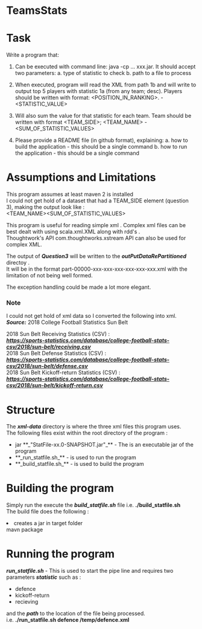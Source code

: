 # TeamsStats

# Task
Write a program that:
1. Can be executed with command line: java -cp ... xxx.jar. It should accept two parameters:
   a. type of statistic to check
   b. path to a file to process

2. When executed, program will read the XML from path 1b and will write to output top 5 players with statistic 1a (from any team; desc). Players should be written with format:
   <POSITION_IN_RANKING>. <FIRST NAME> <LAST NAME> - <STATISTIC_VALUE>
3. Will also sum the value for that statistic for each team. Team should be written with format
   <TEAM_SIDE>; <TEAM_NAME> - <SUM_OF_STATISTIC_VALUES>
4. Please provide a README file (in github format), explaining:
   a. how to build the application - this should be a single command
   b. how to run the application - this should be a single command

# Assumptions and Limitations
This program assumes at least maven 2 is installed <br>
I could not get hold of a dataset that had a TEAM_SIDE element (question 3), making the output look like :<br>
<TEAM_NAME><SUM_OF_STATISTIC_VALUES>

This program is useful for reading simple xml . Complex xml files can be best dealt with using scala.xml.XML along with rdd's .<br>
Thoughtwork's API com.thoughtworks.xstream API can also be used for complex XML.<br>

The output of **_Question3_** will be written to the **_outPutDataRePartitioned_** directoy .<br>
It will be in the format part-00000-xxx-xxx-xxx-xxx-xxx-xxx.xml with the limitation of not being well formed.

The exception handling could be made a lot more elegant.

### Note
I could not get hold of xml data so I converted the following into xml.<br>
**_Source:_**
2018 College Football Statistics
Sun Belt

2018 Sun Belt Receiving Statistics (CSV) :<br>
**_https://sports-statistics.com/database/college-football-stats-csv/2018/sun-belt/receiving.csv_** <br>
2018 Sun Belt Defense Statistics (CSV) :
<br>**_https://sports-statistics.com/database/college-football-stats-csv/2018/sun-belt/defense.csv_** <br>
2018 Sun Belt Kickoff-return Statistics (CSV) :
<br>**_https://sports-statistics.com/database/college-football-stats-csv/2018/sun-belt/kickoff-return.csv_**

# Structure

The **_xml-data_** directory is where the three xml files this program uses.<br>
The following files exist within the root directory of the program : <br>
<ul>
<li>jar **_"StatFile-xx.0-SNAPSHOT.jar"_** - The is an executable jar of the program</li>
<li>**_run_statfile.sh_** - is used to run the program</li>
<li>**_build_statfile.sh_** - is used to build the program</li>
</ul>


# Building the program
Simply run the execute the **_build_statfile.sh_**  file i.e. <b>./build_statfile.sh</b><br>
The build file does the following : <br>

<li>creates a jar in target folder<br>
mavn package</li>

# Running the program
**_run_statfile.sh_** - This is used to start the pipe line and requires two parameters **_statistic_** such as  :
<ul>
<li>defence</li>
<li>kickoff-return</li>
<li>recieving</li>
</ul>

and the **_path_** to the location of the file being processed.<br>
i.e. <b>./run_statfile.sh defence  /temp/defence.xml</b> 




 
